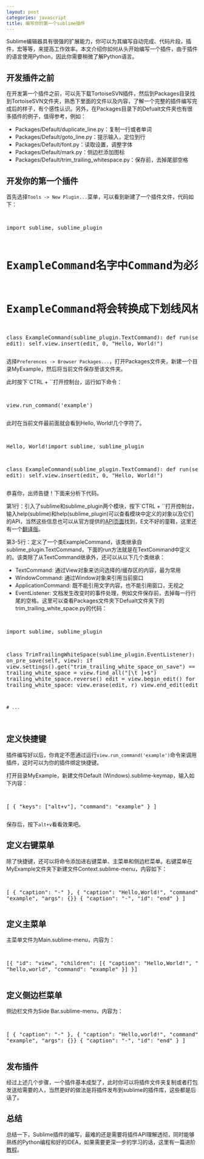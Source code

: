```yaml
---
layout: post
categories: javascript
title: 编写你的第一个sublime插件
---
```


Sublime编辑器具有很强的扩展能力，你可以为其编写自动完成、代码片段，插件，宏等等，来提高工作效率。本文介绍你如何从头开始编写一个插件，由于插件的语言使用Python，因此你需要稍微了解Python语言。

## 开发插件之前

在开发第一个插件之前，可以先下载TortoiseSVN插件，然后到Packages目录找到TortoiseSVN文件夹，熟悉下里面的文件以及内容，了解一个完整的插件编写完成后的样子，有个感性认识。另外，在Packages目录下的Defualt文件夹也有很多插件的例子，值得参考，例如：

* Packages/Default/duplicate_line.py：复制一行或者单词
* Packages/Default/goto_line.py：提示输入，定位到行
* Packages/Default/font.py：读取设置，调整字体
* Packages/Default/mark.py：侧边栏添加图标
* Packages/Default/trim_trailing_whitespace.py：保存前，去掉尾部空格

## 开发你的第一个插件

首先选择`Tools -> New Plugin...`菜单，可以看到新建了一个插件文件，代码如下：

<?prettify lang=python linenums=true?><pre class="prettyprint">
import sublime, sublime_plugin

# ExampleCommand名字中Command为必须的
# ExampleCommand将会转换成下划线风格example，又例如TortoiseSaveCommand会变成tortoise_save
class ExampleCommand(sublime_plugin.TextCommand):
    def run(self, edit):
        self.view.insert(edit, 0, "Hello, World!")
</pre>

选择`Preferences -> Browser Packages...`，打开Packages文件夹，新建一个目录MyExample，然后将当前文件保存至该文件夹。

此时按下`CTRL + ``打开控制台，运行如下命令：

<?prettify lang=python linenums=true?><pre class="prettyprint">
view.run_command('example')
</pre>

此时在当前文件最前面就会看到Hello, World!几个字符了。

<?prettify lang=python linenums=true?><pre class="prettyprint">
Hello, World!import sublime, sublime_plugin

class ExampleCommand(sublime_plugin.TextCommand):
    def run(self, edit):
        self.view.insert(edit, 0, "Hello, World!")
</pre>

恭喜你，出师告捷！下面来分析下代码。

第1行：引入了sublime和sublime_plugin两个模块，按下`CTRL + ``打开控制台，输入help(sublime)和help(sublime_plugin)可以查看模块中定义的对象以及它们的API，当然这些信息也可以从官方提供的[API页面](http://www.sublimetext.com/docs/2/api_reference.html)找到，E文不好的童鞋，这里还有一个[翻译版](http://ux.etao.com/posts/549)。

第3-5行：定义了一个类ExampleCommand，该类继承自sublime_plugin.TextCommand，下面的run方法就是在TextCommand中定义的。该类除了从TextCommand继承外，还可以从以下几个类继承：

* TextCommand: 通过View对象来访问选择的/缓存区的内容，最为常用
* WindowCommand: 通过Window对象来引用当前窗口
* ApplicationCommand: 既不能引用文字内容，也不能引用窗口，无视之
* EventListener: 文档发生改变时的事件处理，例如文件保存前，去掉每一行行尾的空格。这里可以查看Packages文件夹下Defualt文件夹下的trim_trailing_white_space.py的代码：

<?prettify lang=python linenums=true?><pre class="prettyprint">
import sublime, sublime_plugin

class TrimTrailingWhiteSpace(sublime_plugin.EventListener):
    def on_pre_save(self, view):
        if view.settings().get("trim_trailing_white_space_on_save") == True:
            trailing_white_space = view.find_all("[\t ]+$")
            trailing_white_space.reverse()
            edit = view.begin_edit()
            for r in trailing_white_space:
                view.erase(edit, r)
            view.end_edit(edit)

    # ...
</pre>

## 定义快捷键

插件编写好以后，你肯定不愿通过运行`view.run_command('example')`命令来调用插件，这时可以为你的插件绑定快捷键。

打开目录MyExample，新建文件Default (Windows).sublime-keymap，输入如下内容：

<?prettify lang=python linenums=true?><pre class="prettyprint">
[
    { "keys": ["alt+v"], "command": "example" }
]
</pre>

保存后，按下`alt+v`看看效果吧。

## 定义右键菜单

除了快捷键，还可以将命令添加进右键菜单、主菜单和侧边栏菜单。右键菜单在MyExample文件夹下新建文件Context.sublime-menu，内容如下：

<?prettify lang=python linenums=true?><pre class="prettyprint">
[
    { "caption": "-" },
    { "caption": "Hello,World!", "command": "example", "args": {}}
    { "caption": "-", "id": "end" }
]
</pre>

## 定义主菜单

主菜单文件为Main.sublime-menu，内容为：

<?prettify lang=python linenums=true?><pre class="prettyprint">
[{
    "id": "view",
    "children": [{
        "caption": "Hello,World!",
        "id": "hello,world",
        "command": "example"
    }]
}]
</pre>

## 定义侧边栏菜单

侧边栏文件为Side Bar.sublime-menu，内容为：

<?prettify lang=python linenums=true?><pre class="prettyprint">
[
    { "caption": "-" },
    { "caption": "Hello,world!", "command": "example", "args": {}}
    { "caption": "-", "id": "end" }
]
</pre>

## 发布插件

经过上述几个步骤，一个插件基本成型了，此时你可以将插件文件夹复制或者打包发送给需要的人，当然更好的做法是将插件发布到sublime的插件库，这些都是后话了。

## 总结

总结一下，Sublime插件的编写，最难的还是需要将插件API理解透彻，同时能够熟练的Python编程和好的IDEA，如果需要更深一步的学习的话，这里有一篇进阶[教程](http://net.tutsplus.com/tutorials/python-tutorials/how-to-create-a-sublime-text-2-plugin/)。
